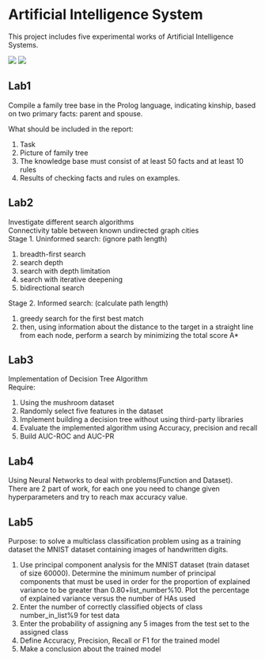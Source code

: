# Artificial Intelligence System

This project includes five experimental works of Artificial Intelligence Systems.

![](https://img.shields.io/badge/telegram-@hieuminhvuu-green) ![](https://img.shields.io/badge/mail-hieuminhvuu%40gmail.com-blue)

## Lab1

Compile a family tree base in the Prolog language, indicating kinship, based on two primary facts: parent and spouse.

What should be included in the report:

1. Task
2. Picture of family tree
3. The knowledge base must consist of at least 50 facts and at least 10 rules
4. Results of checking facts and rules on examples.

## Lab2

Investigate different search algorithms  
Connectivity table between known undirected graph cities  
Stage 1. Uninformed search: (ignore path length)

1. breadth-first search
2. search depth
3. search with depth limitation
4. search with iterative deepening
5. bidirectional search

Stage 2. Informed search: (calculate path length)

1. greedy search for the first best match
2. then, using information about the distance to the target in a straight line from each node, perform a search by minimizing the total score A\*

## Lab3

Implementation of Decision Tree Algorithm  
Require:

1. Using the mushroom dataset
2. Randomly select five features in the dataset
3. Implement building a decision tree without using third-party libraries
4. Evaluate the implemented algorithm using Accuracy, precision and recall
5. Build AUC-ROC and AUC-PR

## Lab4

Using Neural Networks to deal with problems(Function and Dataset).  
There are 2 part of work, for each one you need to change given hyperparameters and try to reach max accuracy value.

## Lab5

Purpose: to solve a multiclass classification problem using as a training dataset the MNIST dataset containing images of handwritten digits.

1. Use principal component analysis for the MNIST dataset (train dataset of size 60000). Determine the minimum number of principal components that must be used in order for the proportion of explained variance to be greater than 0.80+list_number%10. Plot the percentage of explained variance versus the number of HAs used
2. Enter the number of correctly classified objects of class number_in_list%9 for test data
3. Enter the probability of assigning any 5 images from the test set to the assigned class
4. Define Accuracy, Precision, Recall or F1 for the trained model
5. Make a conclusion about the trained model

